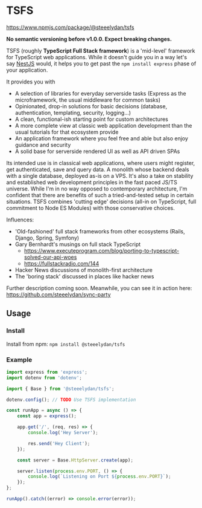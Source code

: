 # TSFS

https://www.npmjs.com/package/@steeelydan/tsfs

**No semantic versioning before v1.0.0. Expect breaking changes.**

TSFS (roughly **TypeScript Full Stack framework**) is a 'mid-level' framework for TypeScript web applications. While it doesn't guide you in a way let's say [NestJS](https://github.com/nestjs/nest) would, it helps you to get past the `npm install express` phase of your application.

It provides you with

-   A selection of libraries for everyday serverside tasks (Express as the microframework, the usual middleware for common tasks)
-   Opinionated, drop-in solutions for basic decisions (database, authentication, templating, security, logging...)
-   A clean, functional-ish starting point for custom architectures
-   A more complete view at classic web application development than the usual tutorials for that ecosystem provide
-   An application framework where you feel free and able but also enjoy guidance and security
-   A solid base for serverside rendered UI as well as API driven SPAs

Its intended use is in classical web applications, where users might register, get authenticated, save and query data. A monolith whose backend deals with a single database, deployed as-is on a VPS. It's also a take on stability and established web development principles in the fast paced JS/TS universe. While I'm in no way opposed to contemporary architecture, I'm confident that there are benefits of such a tried-and-tested setup in certain situations. TSFS combines 'cutting edge' decisions (all-in on TypeScript, full commitment to Node ES Modules) with those conservative choices.

Influences:

-   'Old-fashioned' full stack frameworks from other ecosystems (Rails, Django, Spring, Symfony)
-   Gary Bernhardt's musings on full stack TypeScript
    -   https://www.executeprogram.com/blog/porting-to-typescript-solved-our-api-woes
    -   https://fullstackradio.com/144
-   Hacker News discussions of monolith-first architecture
-   The 'boring stack' discussed in places like hacker news

Further description coming soon. Meanwhile, you can see it in action here: https://github.com/steeelydan/sync-party

## Usage

### Install

Install from npm: `npm install @steeelydan/tsfs`

### Example

```typescript
import express from 'express';
import dotenv from 'dotenv';

import { Base } from '@steeelydan/tsfs';

dotenv.config(); // TODO Use TSFS implementation

const runApp = async () => {
    const app = express();

    app.get('/', (req, res) => {
        console.log('Hey Server');

        res.send('Hey Client');
    });

    const server = Base.HttpServer.create(app);

    server.listen(process.env.PORT, () => {
        console.log(`Listening on Port ${process.env.PORT}`);
    });
};

runApp().catch((error) => console.error(error));
```
